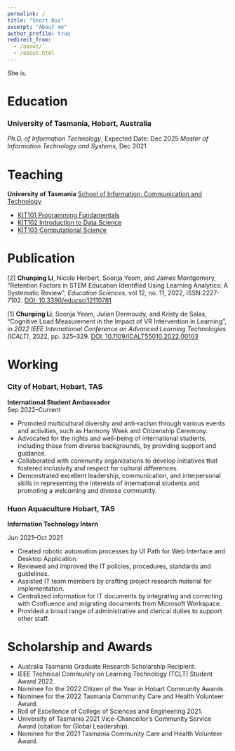 ```yaml
---
permalink: /
title: "Short Bio"
excerpt: "About me"
author_profile: true
redirect_from: 
  - /about/
  - /about.html
---
```


She is.

Education
=========
### University of Tasmania, Hobart, Australia
*Ph.D. of Information Technology*, Expected Date: Dec 2025
*Master of Information Technology and Systems*, Dec 2021

Teaching
========
**University of Tasmania** [School of Information, Communication and Technology](https://www.utas.edu.au/built-digital-natural/ict) 
- [KIT101 Programming Fundamentals](https://www.utas.edu.au/courses/cse/units/kit101-programming-fundamentals) 
- [KIT102 Introduction to Data Science](https://www.utas.edu.au/courses/cse/units/kit102-introduction-to-data-science)
- [KIT103 Computational Science](https://www.utas.edu.au/courses/cse/units/kit103-computational-science)

Publication
===========
[2] **Chunping Li**, Nicole Herbert, Soonja Yeom, and James Montgomery, "Retention Factors in STEM Education Identified Using Learning Analytics: A Systematic Review", *Education Sciences*, vol 12, no. 11, 2022, ISSN:2227-7102. [DOI: 10.3390/educsci12110781](https://www.mdpi.com/2227-7102/12/11/781)

[1] **Chunping Li**, Soonja Yeom, Julian Dermoudy, and Kristy de Salas, “Cognitive Load Measurement in the Impact of VR Intervention in Learning”, in *2022 IEEE International Conference on Advanced Learning Technologies (ICALT)*, 2022, pp. 325–329. [DOI: 10.1109/ICALT55010.2022.00103](https://ieeexplore.ieee.org/document/9853744)

Working
=======
### City of Hobart, Hobart, TAS
**International Student Ambassador**  
Sep 2022–Current
- Promoted multicultural diversity and anti-racism through various events and activities, such as Harmony Week and Citizenship Ceremony.
- Advocated for the rights and well-being of international students, including those from diverse backgrounds, by providing support and guidance.
- Collaborated with community organizations to develop initiatives that fostered inclusivity and respect for cultural differences.
- Demonstrated excellent leadership, communication, and interpersonal skills in representing the interests of international students and promoting a welcoming and diverse community.

### Huon Aquaculture Hobart, TAS
**Information Technology Intern** 

Jun 2021–Oct 2021
- Created robotic automation processes by UI Path for Web Interface and Desktop Application.
- Reviewed and improved the IT policies, procedures, standards and guidelines.
- Assisted IT team members by crafting project research material for implementation.
- Centralized information for IT documents by integrating and correcting with Confluence and migrating
documents from Microsoft Workspace.
- Provided a broad range of administrative and clerical duties to support other staff.

Scholarship and Awards
===========
- Australia Tasmania Graduate Research Scholarship Recipient.
- IEEE Technical Community on Learning Technology (TCLT) Student Award 2022.
- Nominee for the 2022 Citizen of the Year in Hobart Community Awards.
- Nominee for the 2022 Tasmania Community Care and Health Volunteer Award.
- Roll of Excellence of College of Sciences and Engineering 2021.
- University of Tasmania 2021 Vice-Chancellor’s Community Service Award (citation for Global Leadership).
- Nominee for the 2021 Tasmania Community Care and Health Volunteer Award.
